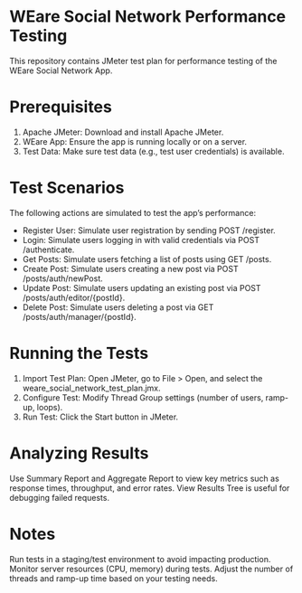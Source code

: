 # WEare Social Network Performance Testing
This repository contains JMeter test plan for performance testing of the WEare Social Network App.

# Prerequisites
1. Apache JMeter: Download and install Apache JMeter.
2. WEare App: Ensure the app is running locally or on a server.
3. Test Data: Make sure test data (e.g., test user credentials) is available.

# Test Scenarios
The following actions are simulated to test the app’s performance:

- Register User: Simulate user registration by sending POST /register.
- Login: Simulate users logging in with valid credentials via POST /authenticate.
- Get Posts: Simulate users fetching a list of posts using GET /posts.
- Create Post: Simulate users creating a new post via POST /posts/auth/newPost.
- Update Post: Simulate users updating an existing post via POST /posts/auth/editor/{postId}.
- Delete Post: Simulate users deleting a post via GET /posts/auth/manager/{postId}.

# Running the Tests
1. Import Test Plan: Open JMeter, go to File > Open, and select the weare_social_network_test_plan.jmx.
2. Configure Test: Modify Thread Group settings (number of users, ramp-up, loops).
3. Run Test: Click the Start button in JMeter.

# Analyzing Results
Use Summary Report and Aggregate Report to view key metrics such as response times, throughput, and error rates.
View Results Tree is useful for debugging failed requests.

# Notes
Run tests in a staging/test environment to avoid impacting production.
Monitor server resources (CPU, memory) during tests.
Adjust the number of threads and ramp-up time based on your testing needs.
